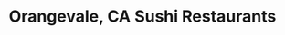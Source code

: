---
layout: city
title: Orangevale, CA Sushi Restaurants
permalink: /california/orangevale/
stateAbbr: CA
stateName: California
cityName: Orangevale

---